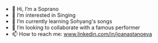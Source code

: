 - 👋 Hi, I’m a Soprano
- 👀 I’m interested in Singing
- 🌱 I’m currently learning Sohyang's songs
- 💞️ I’m looking to collaborate with a famous performer
- 📫 How to reach me: www.linkedin.com/in/joanastanoeva

<!---
JStanoeva/JStanoeva is a ✨ special ✨ repository because its `README.md` (this file) appears on your GitHub profile.
You can click the Preview link to take a look at your changes.
--->
